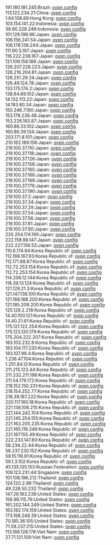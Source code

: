 191.180.181.245:Brazil: [ovpn config](vpn/191_180_181_245.ovpn)  
113.122.234.21:China: [ovpn config](vpn/113_122_234_21.ovpn)  
1.64.108.88:Hong Kong: [ovpn config](vpn/1_64_108_88.ovpn)  
103.154.141.22:Indonesia: [ovpn config](vpn/103_154_141_22.ovpn)  
36.90.228.248:Indonesia: [ovpn config](vpn/36_90_228_248.ovpn)  
101.128.198.96:Japan: [ovpn config](vpn/101_128_198_96.ovpn)  
106.156.241.54:Japan: [ovpn config](vpn/106_156_241_54.ovpn)  
106.178.139.244:Japan: [ovpn config](vpn/106_178_139_244.ovpn)  
111.90.5.197:Japan: [ovpn config](vpn/111_90_5_197.ovpn)  
116.222.238.167:Japan: [ovpn config](vpn/116_222_238_167.ovpn)  
121.109.158.186:Japan: [ovpn config](vpn/121_109_158_186.ovpn)  
126.207.228.223:Japan: [ovpn config](vpn/126_207_228_223.ovpn)  
126.216.204.81:Japan: [ovpn config](vpn/126_216_204_81.ovpn)  
126.251.29.24:Japan: [ovpn config](vpn/126_251_29_24.ovpn)  
126.49.124.78:Japan: [ovpn config](vpn/126_49_124_78.ovpn)  
133.175.174.2:Japan: [ovpn config](vpn/133_175_174_2.ovpn)  
138.64.69.102:Japan: [ovpn config](vpn/138_64_69_102.ovpn)  
14.132.113.22:Japan: [ovpn config](vpn/14_132_113_22.ovpn)  
14.193.80.34:Japan: [ovpn config](vpn/14_193_80_34.ovpn)  
150.246.7.190:Japan: [ovpn config](vpn/150_246_7_190.ovpn)  
153.178.236.48:Japan: [ovpn config](vpn/153_178_236_48.ovpn)  
153.226.193.87:Japan: [ovpn config](vpn/153_226_193_87.ovpn)  
160.86.33.102:Japan: [ovpn config](vpn/160_86_33_102.ovpn)  
160.86.39.134:Japan: [ovpn config](vpn/160_86_39_134.ovpn)  
203.171.8.101:Japan: [ovpn config](vpn/203_171_8_101.ovpn)  
210.162.189.158:Japan: [ovpn config](vpn/210_162_189_158.ovpn)  
219.100.37.110:Japan: [ovpn config](vpn/219_100_37_110.ovpn)  
219.100.37.118:Japan: [ovpn config](vpn/219_100_37_118.ovpn)  
219.100.37.126:Japan: [ovpn config](vpn/219_100_37_126.ovpn)  
219.100.37.158:Japan: [ovpn config](vpn/219_100_37_158.ovpn)  
219.100.37.165:Japan: [ovpn config](vpn/219_100_37_165.ovpn)  
219.100.37.166:Japan: [ovpn config](vpn/219_100_37_166.ovpn)  
219.100.37.169:Japan: [ovpn config](vpn/219_100_37_169.ovpn)  
219.100.37.179:Japan: [ovpn config](vpn/219_100_37_179.ovpn)  
219.100.37.190:Japan: [ovpn config](vpn/219_100_37_190.ovpn)  
219.100.37.2:Japan: [ovpn config](vpn/219_100_37_2.ovpn)  
219.100.37.24:Japan: [ovpn config](vpn/219_100_37_24.ovpn)  
219.100.37.29:Japan: [ovpn config](vpn/219_100_37_29.ovpn)  
219.100.37.54:Japan: [ovpn config](vpn/219_100_37_54.ovpn)  
219.100.37.56:Japan: [ovpn config](vpn/219_100_37_56.ovpn)  
219.100.37.81:Japan: [ovpn config](vpn/219_100_37_81.ovpn)  
219.100.37.90:Japan: [ovpn config](vpn/219_100_37_90.ovpn)  
220.254.174.195:Japan: [ovpn config](vpn/220_254_174_195.ovpn)  
222.158.88.147:Japan: [ovpn config](vpn/222_158_88_147.ovpn)  
222.227.156.53:Japan: [ovpn config](vpn/222_227_156_53.ovpn)  
110.8.174.94:Korea Republic of: [ovpn config](vpn/110_8_174_94.ovpn)  
112.168.167.93:Korea Republic of: [ovpn config](vpn/112_168_167_93.ovpn)  
112.171.88.87:Korea Republic of: [ovpn config](vpn/112_171_88_87.ovpn)  
112.72.253.154:Korea Republic of: [ovpn config](vpn/112_72_253_154.ovpn)  
112.72.253.154:Korea Republic of: [ovpn config](vpn/112_72_253_154.ovpn)  
114.206.12.144:Korea Republic of: [ovpn config](vpn/114_206_12_144.ovpn)  
118.39.13.124:Korea Republic of: [ovpn config](vpn/118_39_13_124.ovpn)  
121.129.21.3:Korea Republic of: [ovpn config](vpn/121_129_21_3.ovpn)  
121.147.138.100:Korea Republic of: [ovpn config](vpn/121_147_138_100.ovpn)  
121.168.188.200:Korea Republic of: [ovpn config](vpn/121_168_188_200.ovpn)  
121.185.209.200:Korea Republic of: [ovpn config](vpn/121_185_209_200.ovpn)  
125.129.2.218:Korea Republic of: [ovpn config](vpn/125_129_2_218.ovpn)  
14.40.100.121:Korea Republic of: [ovpn config](vpn/14_40_100_121.ovpn)  
14.40.21.61:Korea Republic of: [ovpn config](vpn/14_40_21_61.ovpn)  
175.121.122.254:Korea Republic of: [ovpn config](vpn/175_121_122_254.ovpn)  
175.123.120.179:Korea Republic of: [ovpn config](vpn/175_123_120_179.ovpn)  
175.204.222.207:Korea Republic of: [ovpn config](vpn/175_204_222_207.ovpn)  
183.103.232.8:Korea Republic of: [ovpn config](vpn/183_103_232_8.ovpn)  
183.104.117.230:Korea Republic of: [ovpn config](vpn/183_104_117_230.ovpn)  
183.107.99.4:Korea Republic of: [ovpn config](vpn/183_107_99_4.ovpn)  
1.236.47.104:Korea Republic of: [ovpn config](vpn/1_236_47_104.ovpn)  
1.251.84.12:Korea Republic of: [ovpn config](vpn/1_251_84_12.ovpn)  
211.215.123.44:Korea Republic of: [ovpn config](vpn/211_215_123_44.ovpn)  
211.232.211.198:Korea Republic of: [ovpn config](vpn/211_232_211_198.ovpn)  
211.54.179.172:Korea Republic of: [ovpn config](vpn/211_54_179_172.ovpn)  
218.152.150.231:Korea Republic of: [ovpn config](vpn/218_152_150_231.ovpn)  
218.154.252.77:Korea Republic of: [ovpn config](vpn/218_154_252_77.ovpn)  
218.39.187.222:Korea Republic of: [ovpn config](vpn/218_39_187_222.ovpn)  
220.117.160.18:Korea Republic of: [ovpn config](vpn/220_117_160_18.ovpn)  
221.138.106.215:Korea Republic of: [ovpn config](vpn/221_138_106_215.ovpn)  
221.144.242.104:Korea Republic of: [ovpn config](vpn/221_144_242_104.ovpn)  
221.145.254.155:Korea Republic of: [ovpn config](vpn/221_145_254_155.ovpn)  
221.163.205.235:Korea Republic of: [ovpn config](vpn/221_163_205_235.ovpn)  
221.165.119.246:Korea Republic of: [ovpn config](vpn/221_165_119_246.ovpn)  
221.167.155.49:Korea Republic of: [ovpn config](vpn/221_167_155_49.ovpn)  
222.233.147.80:Korea Republic of: [ovpn config](vpn/222_233_147_80.ovpn)  
58.234.22.44:Korea Republic of: [ovpn config](vpn/58_234_22_44.ovpn)  
58.237.230.152:Korea Republic of: [ovpn config](vpn/58_237_230_152.ovpn)  
59.15.116.61:Korea Republic of: [ovpn config](vpn/59_15_116_61.ovpn)  
59.1.3.102:Korea Republic of: [ovpn config](vpn/59_1_3_102.ovpn)  
45.135.135.153:Russian Federation: [ovpn config](vpn/45_135_135_153.ovpn)  
109.123.231.44:Singapore: [ovpn config](vpn/109_123_231_44.ovpn)  
101.108.196.212:Thailand: [ovpn config](vpn/101_108_196_212.ovpn)  
124.120.2.96:Thailand: [ovpn config](vpn/124_120_2_96.ovpn)  
49.228.50.232:Thailand: [ovpn config](vpn/49_228_50_232.ovpn)  
147.28.183.238:United States: [ovpn config](vpn/147_28_183_238.ovpn)  
156.96.115.76:United States: [ovpn config](vpn/156_96_115_76.ovpn)  
161.202.144.249:United States: [ovpn config](vpn/161_202_144_249.ovpn)  
163.182.174.159:United States: [ovpn config](vpn/163_182_174_159.ovpn)  
173.198.248.39:United States: [ovpn config](vpn/173_198_248_39.ovpn)  
70.185.36.105:United States: [ovpn config](vpn/70_185_36_105.ovpn)  
71.59.237.215:United States: [ovpn config](vpn/71_59_237_215.ovpn)  
113.166.128.178:Viet Nam: [ovpn config](vpn/113_166_128_178.ovpn)  
27.71.121.109:Viet Nam: [ovpn config](vpn/27_71_121_109.ovpn)  

